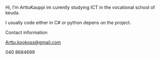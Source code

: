  Hi, I’m ArttuKauppi im curently studying ICT in the vocational school of keuda. 

I usually code either in C# or python depens on the project.

Contact information

Arttu.kookoss@gmail.com


040 8684699
